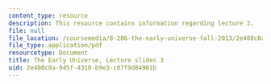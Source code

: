 ```yaml
---
content_type: resource
description: This resource contains information regarding lecture 3.
file: null
file_location: /coursemedia/8-286-the-early-universe-fall-2013/2e408c8a945f4310b9e3c07f9d84961b_MIT8_286F13_lec03.pdf
file_type: application/pdf
resourcetype: Document
title: The Early Universe, Lecture slides 3
uid: 2e408c8a-945f-4310-b9e3-c07f9d84961b
---
```

